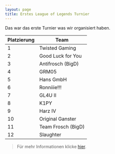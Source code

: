 ```yaml
---
layout: page
title: Erstes League of Legends Turnier
---
```


<p class="message">
  Das war das erste Turnier was wir organisiert haben.
</p>

Platzierung            | Team                   | 
---------------------- | ---------------------- | 
1                      | Twisted Gaming	        | 
2                      | Good Luck for You	    |
3                      | Antifrosch (BigD)	    | 
4                      | GRM05	                |
5                      | Hans GmbH	            | 
6                      | Ronniiie!!!	        |
7                      | GL4U II	            | 
8                      | K1PY	                |
9                      | Harz IV	            | 
10                     | Original Ganster	    |
11                     | Team Frosch (BigD)	    | 
12                     | Slaughter	            |


> Für mehr Informationen klicke [hier](https://docs.google.com/spreadsheets/d/1_vSMAEzxAvkl8sO68NWqD6EIdzaumBLSklH5-j6Dnj0/edit?usp=sharing).